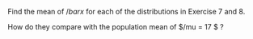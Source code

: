 Find the mean of $/bar{x}$ for each of the distributions in Exercise 7 and 8.

How do they compare with the population mean of $/mu = 17 $ ?
